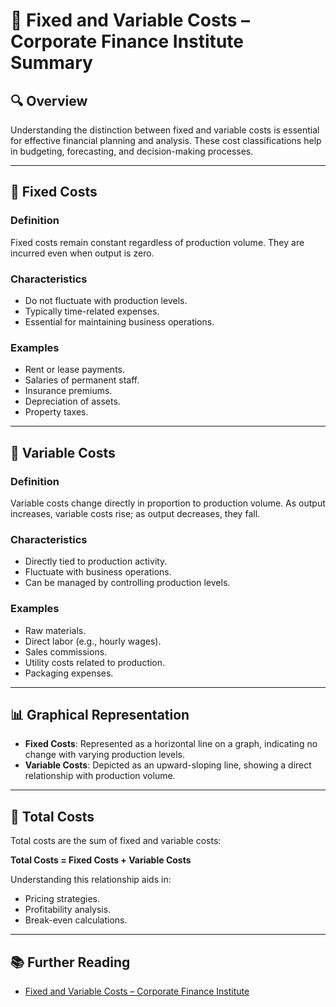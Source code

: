 # 📘 Fixed and Variable Costs – Corporate Finance Institute Summary

## 🔍 Overview

Understanding the distinction between fixed and variable costs is essential for effective financial planning and analysis. These cost classifications help in budgeting, forecasting, and decision-making processes.

---

## 🧱 Fixed Costs

### Definition

Fixed costs remain constant regardless of production volume. They are incurred even when output is zero.

### Characteristics

- Do not fluctuate with production levels.
- Typically time-related expenses.
- Essential for maintaining business operations.

### Examples

- Rent or lease payments.
- Salaries of permanent staff.
- Insurance premiums.
- Depreciation of assets.
- Property taxes.

---

## 🔄 Variable Costs

### Definition

Variable costs change directly in proportion to production volume. As output increases, variable costs rise; as output decreases, they fall.

### Characteristics

- Directly tied to production activity.
- Fluctuate with business operations.
- Can be managed by controlling production levels.

### Examples

- Raw materials.
- Direct labor (e.g., hourly wages).
- Sales commissions.
- Utility costs related to production.
- Packaging expenses.

---

## 📊 Graphical Representation

- **Fixed Costs**: Represented as a horizontal line on a graph, indicating no change with varying production levels.
- **Variable Costs**: Depicted as an upward-sloping line, showing a direct relationship with production volume.

---

## 🧮 Total Costs

Total costs are the sum of fixed and variable costs:

**Total Costs = Fixed Costs + Variable Costs**

Understanding this relationship aids in:

- Pricing strategies.
- Profitability analysis.
- Break-even calculations.

---

## 📚 Further Reading

- [Fixed and Variable Costs – Corporate Finance Institute](https://corporatefinanceinstitute.com/resources/accounting/fixed-and-variable-costs/)
